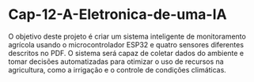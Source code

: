 # Cap-12-A-Eletronica-de-uma-IA
O objetivo deste projeto é criar um sistema inteligente de monitoramento agrícola usando o microcontrolador ESP32 e quatro sensores diferentes descritos no PDF. O sistema será capaz de coletar dados do ambiente e tomar decisões automatizadas para otimizar o uso de recursos na agricultura, como a irrigação e o controle de condições climáticas.
